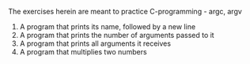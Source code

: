 The exercises herein are meant to practice C-programming - argc, argv
1. A program that prints its name, followed by a new line
2. A program that prints the number of arguments passed to it
3. A program that prints all arguments it receives
4. A program that multiplies two numbers
